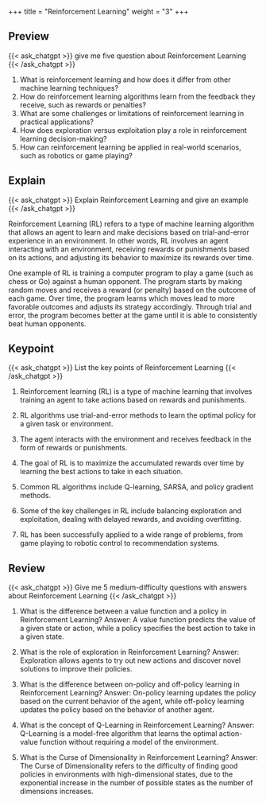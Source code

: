 +++
title = "Reinforcement Learning"
weight = "3"
+++
## Preview
{{< ask_chatgpt >}}
give me five question about Reinforcement Learning
{{< /ask_chatgpt >}}

1. What is reinforcement learning and how does it differ from other machine learning techniques?
2. How do reinforcement learning algorithms learn from the feedback they receive, such as rewards or penalties?
3. What are some challenges or limitations of reinforcement learning in practical applications?
4. How does exploration versus exploitation play a role in reinforcement learning decision-making?
5. How can reinforcement learning be applied in real-world scenarios, such as robotics or game playing?   

## Explain
{{< ask_chatgpt >}}
Explain Reinforcement Learning and give an example
{{< /ask_chatgpt >}}

Reinforcement Learning (RL) refers to a type of machine learning algorithm that allows an agent to learn and make decisions based on trial-and-error experience in an environment. In other words, RL involves an agent interacting with an environment, receiving rewards or punishments based on its actions, and adjusting its behavior to maximize its rewards over time. 

One example of RL is training a computer program to play a game (such as chess or Go) against a human opponent. The program starts by making random moves and receives a reward (or penalty) based on the outcome of each game. Over time, the program learns which moves lead to more favorable outcomes and adjusts its strategy accordingly. Through trial and error, the program becomes better at the game until it is able to consistently beat human opponents.   

## Keypoint
{{< ask_chatgpt >}}
List the key points of Reinforcement Learning
{{< /ask_chatgpt >}}

1. Reinforcement learning (RL) is a type of machine learning that involves training an agent to take actions based on rewards and punishments.

2. RL algorithms use trial-and-error methods to learn the optimal policy for a given task or environment.

3. The agent interacts with the environment and receives feedback in the form of rewards or punishments.

4. The goal of RL is to maximize the accumulated rewards over time by learning the best actions to take in each situation.

5. Common RL algorithms include Q-learning, SARSA, and policy gradient methods.

6. Some of the key challenges in RL include balancing exploration and exploitation, dealing with delayed rewards, and avoiding overfitting.

7. RL has been successfully applied to a wide range of problems, from game playing to robotic control to recommendation systems.   

## Review
{{< ask_chatgpt >}}
Give me 5 medium-difficulty questions with answers about Reinforcement Learning
{{< /ask_chatgpt >}}

1. What is the difference between a value function and a policy in Reinforcement Learning? 
Answer: A value function predicts the value of a given state or action, while a policy specifies the best action to take in a given state.

2. What is the role of exploration in Reinforcement Learning?
Answer: Exploration allows agents to try out new actions and discover novel solutions to improve their policies.

3. What is the difference between on-policy and off-policy learning in Reinforcement Learning?
Answer: On-policy learning updates the policy based on the current behavior of the agent, while off-policy learning updates the policy based on the behavior of another agent.

4. What is the concept of Q-Learning in Reinforcement Learning?
Answer: Q-Learning is a model-free algorithm that learns the optimal action-value function without requiring a model of the environment.

5. What is the Curse of Dimensionality in Reinforcement Learning?
Answer: The Curse of Dimensionality refers to the difficulty of finding good policies in environments with high-dimensional states, due to the exponential increase in the number of possible states as the number of dimensions increases.   

